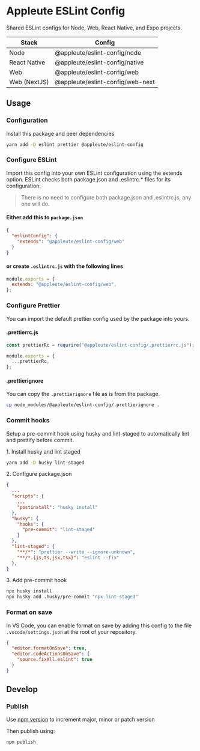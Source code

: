 # Appleute ESLint Config

Shared ESLint configs for Node, Web, React Native, and Expo projects.

| Stack        | Config                           |
| ------------ | -------------------------------- |
| Node         | @appleute/eslint-config/node     |
| React Native | @appleute/eslint-config/native   |
| Web          | @appleute/eslint-config/web      |
| Web (NextJS) | @appleute/eslint-config/web-next |

## Usage

### Configuration

Install this package and peer dependencies

```sh
yarn add -D eslint prettier @appleute/eslint-config
```

### Configure ESLint

Import this config into your own ESLint configuration using the extends option. ESLint checks both package.json and .eslintrc.\* files for its configuration:

> There is no need to configure both package.json and .eslintrc.js, any one will do.

#### Either add this to `package.json`

```json
{
  "eslintConfig": {
    "extends": "@appleute/eslint-config/web"
  }
}
```

#### or create `.eslintrc.js` with the following lines

```js
module.exports = {
  extends: "@appleute/eslint-config/web",
};
```

### Configure Prettier

You can import the default prettier config used by the package into yours.

#### .prettierrc.js

```js
const prettierRc = requrire("@appleute/eslint-config/.prettierrc.js");

module.exports = {
  ...prettierRc,
};
```

#### .prettierignore

You can copy the `.prettierignore` file as is from the package.

```sh
cp node_modules/@appleute/eslint-config/.prettierignore .
```

### Commit hooks

Setup a pre-commit hook using husky and lint-staged to automatically lint and prettify before commit.

1\. Install husky and lint staged

```sh
yarn add -D husky lint-staged
```

2\. Configure package.json

```json
{
  ...
  "scripts": {
    ...
    "postinstall": "husky install"
  },
  "husky": {
    "hooks": {
      "pre-commit": "lint-staged"
    }
  },
  "lint-staged": {
    "**/*": "prettier --write --ignore-unknown",
    "**/*.{js,ts,jsx,tsx}": "eslint --fix"
  },
}
```

3\. Add pre-commit hook

```sh
npx husky install
npx husky add .husky/pre-commit "npx lint-staged"
```

### Format on save

In VS Code, you can enable format on save by adding this config to the file `.vscode/settings.json` at the root of your repository.

```json
{
  "editor.formatOnSave": true,
  "editor.codeActionsOnSave": {
    "source.fixAll.eslint": true
  }
}
```

## Develop

### Publish

Use [npm version](https://docs.npmjs.com/cli/v7/commands/npm-version) to increment major, minor or patch version

Then publish using:

```sh
npm publish
```
